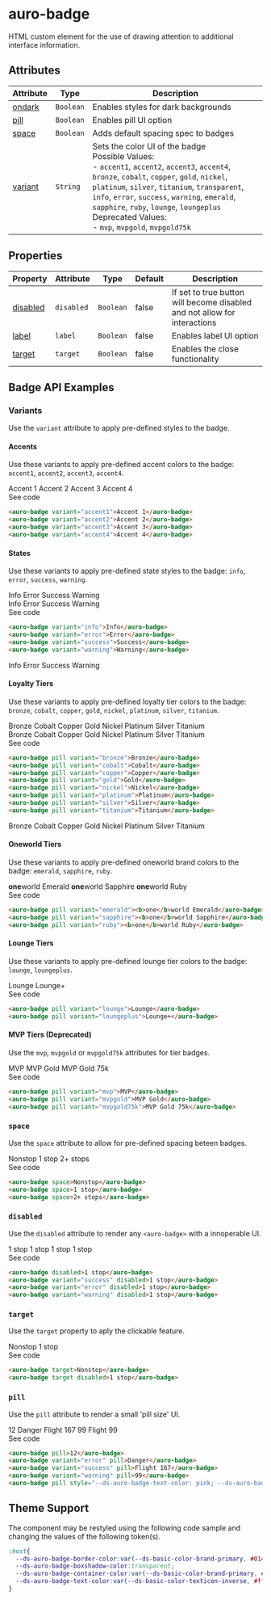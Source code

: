 <!-- AURO-GENERATED-CONTENT:START (FILE:src=./../docs/api.md) -->
<!-- The below content is automatically added from ./../docs/api.md -->

# auro-badge

HTML custom element for the use of drawing attention to additional interface information.

## Attributes

| Attribute | Type      | Description                                      |
|-----------|-----------|--------------------------------------------------|
| [ondark](#ondark)  | `Boolean` | Enables styles for dark backgrounds              |
| [pill](#pill)    | `Boolean` | Enables pill UI option                           |
| [space](#space)   | `Boolean` | Adds default spacing spec to badges              |
| [variant](#variant) | `String`  | Sets the color UI of the badge<br />Possible Values:<br />- `accent1`, `accent2`, `accent3`, `accent4`, `bronze`, `cobalt`, `copper`, `gold`, `nickel`, `platinum`, `silver`, `titanium`, `transparent`, `info`, `error`, `success`, `warning`, `emerald`, `sapphire`, `ruby`, `lounge`, `loungeplus`<br />Deprecated Values:<br />- `mvp`, `mvpgold`, `mvpgold75k` |

## Properties

| Property   | Attribute  | Type      | Default | Description                                      |
|------------|------------|-----------|---------|--------------------------------------------------|
| [disabled](#disabled) | `disabled` | `Boolean` | false   | If set to true button will become disabled and not allow for interactions |
| [label](#label)    | `label`    | `Boolean` | false   | Enables label UI option                          |
| [target](#target)   | `target`   | `Boolean` | false   | Enables the close functionality                  |
<!-- AURO-GENERATED-CONTENT:END -->

## Badge API Examples

### Variants

Use the `variant` attribute to apply pre-defined styles to the badge.

#### Accents

Use these variants to apply pre-defined accent colors to the badge: `accent1`, `accent2`, `accent3`, `accent4`.

<div class="exampleWrapper">
  <!-- AURO-GENERATED-CONTENT:START (FILE:src=./../apiExamples/accents.html) -->
  <!-- The below content is automatically added from ./../apiExamples/accents.html -->
  <auro-badge variant="accent1">Accent 1</auro-badge>
  <auro-badge variant="accent2">Accent 2</auro-badge>
  <auro-badge variant="accent3">Accent 3</auro-badge>
  <auro-badge variant="accent4">Accent 4</auro-badge>
  <!-- AURO-GENERATED-CONTENT:END -->
</div>
<auro-accordion alignRight>
  <span slot="trigger">See code</span>
<!-- AURO-GENERATED-CONTENT:START (CODE:src=./../apiExamples/accents.html) -->
<!-- The below code snippet is automatically added from ./../apiExamples/accents.html -->

```html
<auro-badge variant="accent1">Accent 1</auro-badge>
<auro-badge variant="accent2">Accent 2</auro-badge>
<auro-badge variant="accent3">Accent 3</auro-badge>
<auro-badge variant="accent4">Accent 4</auro-badge>
```
<!-- AURO-GENERATED-CONTENT:END -->
</auro-accordion>

#### States

Use these variants to apply pre-defined state styles to the badge: `info`, `error`, `success`, `warning`.

<div class="exampleWrapper">
  <!-- AURO-GENERATED-CONTENT:START (FILE:src=./../apiExamples/states.html) -->
  <!-- The below content is automatically added from ./../apiExamples/states.html -->
  <auro-badge variant="info">Info</auro-badge>
  <auro-badge variant="error">Error</auro-badge>
  <auro-badge variant="success">Success</auro-badge>
  <auro-badge variant="warning">Warning</auro-badge>
  <!-- AURO-GENERATED-CONTENT:END -->
</div>
<div class="exampleWrapper--ondark">
  <!-- AURO-GENERATED-CONTENT:START (FILE:src=./../apiExamples/statesOnDark.html) -->
  <!-- The below content is automatically added from ./../apiExamples/statesOnDark.html -->
  <auro-badge variant="info" onDark>Info</auro-badge>
  <auro-badge variant="error" onDark>Error</auro-badge>
  <auro-badge variant="success" onDark>Success</auro-badge>
  <auro-badge variant="warning" onDark>Warning</auro-badge>
  <!-- AURO-GENERATED-CONTENT:END -->
</div>
<auro-accordion alignRight>
  <span slot="trigger">See code</span>
<!-- AURO-GENERATED-CONTENT:START (CODE:src=./../apiExamples/states.html) -->
<!-- The below code snippet is automatically added from ./../apiExamples/states.html -->

```html
<auro-badge variant="info">Info</auro-badge>
<auro-badge variant="error">Error</auro-badge>
<auro-badge variant="success">Success</auro-badge>
<auro-badge variant="warning">Warning</auro-badge>
```
<!-- AURO-GENERATED-CONTENT:END -->
<!-- AURO-GENERATED-CONTENT:START (FILE:src=./../apiExamples/statesOnDark.html) -->
<!-- The below content is automatically added from ./../apiExamples/statesOnDark.html -->
<auro-badge variant="info" onDark>Info</auro-badge>
<auro-badge variant="error" onDark>Error</auro-badge>
<auro-badge variant="success" onDark>Success</auro-badge>
<auro-badge variant="warning" onDark>Warning</auro-badge>
<!-- AURO-GENERATED-CONTENT:END -->
</auro-accordion>

#### Loyalty Tiers

Use these variants to apply pre-defined loyalty tier colors to the badge: `bronze`, `cobalt`, `copper`, `gold`, `nickel`, `platinum`, `silver`, `titanium`.

<div class="exampleWrapper">
  <!-- AURO-GENERATED-CONTENT:START (FILE:src=./../apiExamples/loyalty.html) -->
  <!-- The below content is automatically added from ./../apiExamples/loyalty.html -->
  <auro-badge pill variant="bronze">Bronze</auro-badge>
  <auro-badge pill variant="cobalt">Cobalt</auro-badge>
  <auro-badge pill variant="copper">Copper</auro-badge>
  <auro-badge pill variant="gold">Gold</auro-badge>
  <auro-badge pill variant="nickel">Nickel</auro-badge>
  <auro-badge pill variant="platinum">Platinum</auro-badge>
  <auro-badge pill variant="silver">Silver</auro-badge>
  <auro-badge pill variant="titanium">Titanium</auro-badge>
  <!-- AURO-GENERATED-CONTENT:END -->
</div>
<div class="exampleWrapper--ondark">
  <!-- AURO-GENERATED-CONTENT:START (FILE:src=./../apiExamples/loyaltyOnDark.html) -->
  <!-- The below content is automatically added from ./../apiExamples/loyaltyOnDark.html -->
  <auro-badge pill onDark variant="bronze">Bronze</auro-badge>
  <auro-badge pill onDark variant="cobalt">Cobalt</auro-badge>
  <auro-badge pill onDark variant="copper">Copper</auro-badge>
  <auro-badge pill onDark variant="gold">Gold</auro-badge>
  <auro-badge pill onDark variant="nickel">Nickel</auro-badge>
  <auro-badge pill onDark variant="platinum">Platinum</auro-badge>
  <auro-badge pill onDark variant="silver">Silver</auro-badge>
  <auro-badge pill onDark variant="titanium">Titanium</auro-badge>
  <!-- AURO-GENERATED-CONTENT:END -->
</div>
<auro-accordion alignRight>
  <span slot="trigger">See code</span>
<!-- AURO-GENERATED-CONTENT:START (CODE:src=./../apiExamples/loyalty.html) -->
<!-- The below code snippet is automatically added from ./../apiExamples/loyalty.html -->

```html
<auro-badge pill variant="bronze">Bronze</auro-badge>
<auro-badge pill variant="cobalt">Cobalt</auro-badge>
<auro-badge pill variant="copper">Copper</auro-badge>
<auro-badge pill variant="gold">Gold</auro-badge>
<auro-badge pill variant="nickel">Nickel</auro-badge>
<auro-badge pill variant="platinum">Platinum</auro-badge>
<auro-badge pill variant="silver">Silver</auro-badge>
<auro-badge pill variant="titanium">Titanium</auro-badge>
```
<!-- AURO-GENERATED-CONTENT:END -->
<!-- AURO-GENERATED-CONTENT:START (FILE:src=./../apiExamples/loyaltyOnDark.html) -->
<!-- The below content is automatically added from ./../apiExamples/loyaltyOnDark.html -->
<auro-badge pill onDark variant="bronze">Bronze</auro-badge>
<auro-badge pill onDark variant="cobalt">Cobalt</auro-badge>
<auro-badge pill onDark variant="copper">Copper</auro-badge>
<auro-badge pill onDark variant="gold">Gold</auro-badge>
<auro-badge pill onDark variant="nickel">Nickel</auro-badge>
<auro-badge pill onDark variant="platinum">Platinum</auro-badge>
<auro-badge pill onDark variant="silver">Silver</auro-badge>
<auro-badge pill onDark variant="titanium">Titanium</auro-badge>
<!-- AURO-GENERATED-CONTENT:END -->
</auro-accordion>

#### Oneworld Tiers

Use these variants to apply pre-defined oneworld brand colors to the badge: `emerald`, `sapphire`, `ruby`.

<div class="exampleWrapper">
  <!-- AURO-GENERATED-CONTENT:START (FILE:src=./../apiExamples/oneworld.html) -->
  <!-- The below content is automatically added from ./../apiExamples/oneworld.html -->
  <auro-badge pill variant="emerald"><b>one</b>world Emerald</auro-badge>
  <auro-badge pill variant="sapphire"><b>one</b>world Sapphire</auro-badge>
  <auro-badge pill variant="ruby"><b>one</b>world Ruby</auro-badge>
  <!-- AURO-GENERATED-CONTENT:END -->
</div>
<auro-accordion alignRight>
  <span slot="trigger">See code</span>
<!-- AURO-GENERATED-CONTENT:START (CODE:src=./../apiExamples/oneworld.html) -->
<!-- The below code snippet is automatically added from ./../apiExamples/oneworld.html -->

```html
<auro-badge pill variant="emerald"><b>one</b>world Emerald</auro-badge>
<auro-badge pill variant="sapphire"><b>one</b>world Sapphire</auro-badge>
<auro-badge pill variant="ruby"><b>one</b>world Ruby</auro-badge>
```
<!-- AURO-GENERATED-CONTENT:END -->
</auro-accordion>

#### Lounge Tiers

Use these variants to apply pre-defined lounge tier colors to the badge: `lounge`, `loungeplus`.

<div class="exampleWrapper">
  <!-- AURO-GENERATED-CONTENT:START (FILE:src=./../apiExamples/lounge.html) -->
  <!-- The below content is automatically added from ./../apiExamples/lounge.html -->
  <auro-badge pill variant="lounge">Lounge</auro-badge>
  <auro-badge pill variant="loungeplus">Lounge+</auro-badge>
  <!-- AURO-GENERATED-CONTENT:END -->
</div>
<auro-accordion alignRight>
  <span slot="trigger">See code</span>
<!-- AURO-GENERATED-CONTENT:START (CODE:src=./../apiExamples/lounge.html) -->
<!-- The below code snippet is automatically added from ./../apiExamples/lounge.html -->

```html
<auro-badge pill variant="lounge">Lounge</auro-badge>
<auro-badge pill variant="loungeplus">Lounge+</auro-badge>
```
<!-- AURO-GENERATED-CONTENT:END -->
</auro-accordion>

#### MVP Tiers (Deprecated)

Use the `mvp`, `mvpgold` or `mvpgold75k` attributes for tier badges.

<div class="exampleWrapper">
  <!-- AURO-GENERATED-CONTENT:START (FILE:src=./../apiExamples/mvp.html) -->
  <!-- The below content is automatically added from ./../apiExamples/mvp.html -->
  <auro-badge pill variant="mvp">MVP</auro-badge>
  <auro-badge pill variant="mvpgold">MVP Gold</auro-badge>
  <auro-badge pill variant="mvpgold75k">MVP Gold 75k</auro-badge>
  <!-- AURO-GENERATED-CONTENT:END -->
</div>
<auro-accordion alignRight>
  <span slot="trigger">See code</span>
<!-- AURO-GENERATED-CONTENT:START (CODE:src=./../apiExamples/mvp.html) -->
<!-- The below code snippet is automatically added from ./../apiExamples/mvp.html -->

```html
<auro-badge pill variant="mvp">MVP</auro-badge>
<auro-badge pill variant="mvpgold">MVP Gold</auro-badge>
<auro-badge pill variant="mvpgold75k">MVP Gold 75k</auro-badge>
```
<!-- AURO-GENERATED-CONTENT:END -->
</auro-accordion>

### `space`

Use the `space` attribute to allow for pre-defined spacing beteen badges.

<div class="exampleWrapper">
  <!-- AURO-GENERATED-CONTENT:START (FILE:src=./../apiExamples/space.html) -->
  <!-- The below content is automatically added from ./../apiExamples/space.html -->
  <auro-badge space>Nonstop</auro-badge>
  <auro-badge space>1 stop</auro-badge>
  <auro-badge space>2+ stops</auro-badge>
  <!-- AURO-GENERATED-CONTENT:END -->
</div>
<auro-accordion alignRight>
  <span slot="trigger">See code</span>
<!-- AURO-GENERATED-CONTENT:START (CODE:src=./../apiExamples/space.html) -->
<!-- The below code snippet is automatically added from ./../apiExamples/space.html -->

```html
<auro-badge space>Nonstop</auro-badge>
<auro-badge space>1 stop</auro-badge>
<auro-badge space>2+ stops</auro-badge>
```
<!-- AURO-GENERATED-CONTENT:END -->
</auro-accordion>

### `disabled`

Use the `disabled` attribute to render any `<auro-badge>` with a innoperable UI.

<div class="exampleWrapper">
  <!-- AURO-GENERATED-CONTENT:START (FILE:src=./../apiExamples/disabled.html) -->
  <!-- The below content is automatically added from ./../apiExamples/disabled.html -->
  <auro-badge disabled>1 stop</auro-badge>
  <auro-badge variant="success" disabled>1 stop</auro-badge>
  <auro-badge variant="error" disabled>1 stop</auro-badge>
  <auro-badge variant="warning" disabled>1 stop</auro-badge>
  <!-- AURO-GENERATED-CONTENT:END -->
</div>
<auro-accordion alignRight>
  <span slot="trigger">See code</span>
<!-- AURO-GENERATED-CONTENT:START (CODE:src=./../apiExamples/disabled.html) -->
<!-- The below code snippet is automatically added from ./../apiExamples/disabled.html -->

```html
<auro-badge disabled>1 stop</auro-badge>
<auro-badge variant="success" disabled>1 stop</auro-badge>
<auro-badge variant="error" disabled>1 stop</auro-badge>
<auro-badge variant="warning" disabled>1 stop</auro-badge>
```
<!-- AURO-GENERATED-CONTENT:END -->
</auro-accordion>

### `target`

Use the `target` property to aply the clickable feature.

<div class="exampleWrapper">
  <!-- AURO-GENERATED-CONTENT:START (FILE:src=./../apiExamples/target.html) -->
  <!-- The below content is automatically added from ./../apiExamples/target.html -->
  <auro-badge target>Nonstop</auro-badge>
  <auro-badge target disabled>1 stop</auro-badge>
  <!-- AURO-GENERATED-CONTENT:END -->
</div>
<auro-accordion alignRight>
  <span slot="trigger">See code</span>
<!-- AURO-GENERATED-CONTENT:START (CODE:src=./../apiExamples/target.html) -->
<!-- The below code snippet is automatically added from ./../apiExamples/target.html -->

```html
<auro-badge target>Nonstop</auro-badge>
<auro-badge target disabled>1 stop</auro-badge>
```
<!-- AURO-GENERATED-CONTENT:END -->
</auro-accordion>

### `pill`

Use the `pill` attribute to render a small 'pill size' UI.

<div class="exampleWrapper">
  <!-- AURO-GENERATED-CONTENT:START (FILE:src=./../apiExamples/pill.html) -->
  <!-- The below content is automatically added from ./../apiExamples/pill.html -->
  <auro-badge pill>12</auro-badge>
  <auro-badge variant="error" pill>Danger</auro-badge>
  <auro-badge variant="success" pill>Flight 167</auro-badge>
  <auro-badge variant="warning" pill>99</auro-badge>
  <auro-badge pill style="--ds-auro-badge-text-color: pink; --ds-auro-badge-container-color: purple; --ds-auro-badge-border-color: purple;">Flight 99</auro-badge>
  <!-- AURO-GENERATED-CONTENT:END -->
</div>
<auro-accordion alignRight>
  <span slot="trigger">See code</span>
<!-- AURO-GENERATED-CONTENT:START (CODE:src=./../apiExamples/pill.html) -->
<!-- The below code snippet is automatically added from ./../apiExamples/pill.html -->

```html
<auro-badge pill>12</auro-badge>
<auro-badge variant="error" pill>Danger</auro-badge>
<auro-badge variant="success" pill>Flight 167</auro-badge>
<auro-badge variant="warning" pill>99</auro-badge>
<auro-badge pill style="--ds-auro-badge-text-color: pink; --ds-auro-badge-container-color: purple; --ds-auro-badge-border-color: purple;">Flight 99</auro-badge>
```
<!-- AURO-GENERATED-CONTENT:END -->
</auro-accordion>

## Theme Support

The component may be restyled using the following code sample and changing the values of the following token(s).

<!-- AURO-GENERATED-CONTENT:START (CODE:src=./../src/tokens.css) -->
<!-- The below code snippet is automatically added from ./../src/tokens.css -->

```css
:host{
  --ds-auro-badge-border-color:var(--ds-basic-color-brand-primary, #01426a);
  --ds-auro-badge-boxshadow-color:transparent;
  --ds-auro-badge-container-color:var(--ds-basic-color-brand-primary, #01426a);
  --ds-auro-badge-text-color:var(--ds-basic-color-texticon-inverse, #ffffff);
}
```
<!-- AURO-GENERATED-CONTENT:END -->
